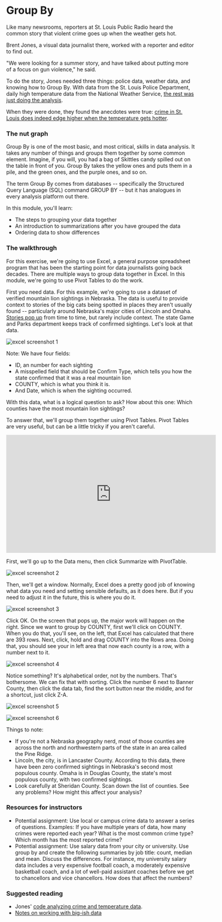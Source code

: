 # Group By

Like many newsrooms, reporters at St. Louis Public Radio heard the common story that violent crime goes up when the weather gets hot.

Brent Jones, a visual data journalist there, worked with a reporter and editor to find out.

"We were looking for a summer story, and have talked about putting more of a focus on gun violence," he said.

To do the story, Jones needed three things: police data, weather data, and knowing how to Group By. With data from the St. Louis Police Department, daily high temperature data from the National Weather Service, [the rest was just doing the analysis](https://github.com/stlpublicradio/2018-05-31-crime-and-heat-analysis/blob/master/crimes-and-heat.ipynb).

When they were done, they found the anecdotes were true: [crime in St. Louis does indeed edge higher when the temperature gets hotter](http://news.stlpublicradio.org/post/warm-weather-worries-st-louis-when-temperatures-rise-crime-often-follows#stream/0).


### The nut graph

Group By is one of the most basic, and most critical, skills in data analysis. It takes any number of things and groups them together by some common element. Imagine, if you will, you had a bag of Skittles candy spilled out on the table in front of you. Group By takes the yellow ones and puts them in a pile, and the green ones, and the purple ones, and so on.

The term Group By comes from databases -- specifically the Structured Query Language (SQL) command GROUP BY -- but it has analogues in every analysis platform out there.

In this module, you'll learn:

* The steps to grouping your data together
* An introduction to summarizations after you have grouped the data
* Ordering data to show differences

### The walkthrough

For this exercise, we're going to use Excel, a general purpose spreadsheet program that has been the starting point for data journalists going back decades. There are multiple ways to group data together in Excel. In this module, we're going to use Pivot Tables to do the work.

First you need data. For this example, we're going to use a dataset of verified mountain lion sightings in Nebraska. The data is useful to provide context to stories of the big cats being spotted in places they aren't usually found -- particularly around Nebraska's major cities of Lincoln and Omaha. [Stories pop up](http://krvn.com/regional-news/woman-reports-mountain-lion-sighting-in-lincoln/) from time to time, but rarely include context. The state Game and Parks department keeps track of confirmed sightings. Let's look at that data.

![excel screenshot 1](images/excel_groupby_screenshot_1.png "Group By Screenshot 1")

Note: We have four fields:
* ID, an number for each sighting
* A misspelled field that should be Confirm Type, which tells you how the state confirmed that it was a real mountain lion
* COUNTY, which is what you think it is.
* And Date, which is when the sighting occurred.

With this data, what is a logical question to ask? How about this one: Which counties have the most mountain lion sightings?

To answer that, we'll group them together using Pivot Tables. Pivot Tables are very useful, but can be a little tricky if you aren't careful.

<iframe width="560" height="315" src="https://www.youtube.com/embed/_u9Poc71oZU" frameborder="0" allow="autoplay; encrypted-media" allowfullscreen></iframe>

First, we'll go up to the Data menu, then click Summarize with PivotTable.

![excel screenshot 2](images/excel_groupby_screenshot_2.png "Group By Screenshot 2")

Then, we'll get a window. Normally, Excel does a pretty good job of knowing what data you need and setting sensible defaults, as it does here. But if you need to adjust it in the future, this is where you do it.

![excel screenshot 3](images/excel_groupby_screenshot_3.png "Group By Screenshot 3")

Click OK. On the screen that pops up, the major work will happen on the right. Since we want to group by COUNTY, first we'll click on COUNTY. When you do that, you'll see, on the left, that Excel has calculated that there are 393 rows. Next, click, hold and drag COUNTY into the Rows area. Doing that, you should see your in left area that now each county is a row, with a number next to it.

![excel screenshot 4](images/excel_groupby_screenshot_4.png "Group By Screenshot 4")

Notice something? It's alphabetical order, not by the numbers. That's bothersome. We can fix that with sorting. Click the number 6 next to Banner County, then click the data tab, find the sort button near the middle, and for a shortcut, just click Z-A.

![excel screenshot 5](images/excel_groupby_screenshot_5.png "Group By Screenshot 5")

![excel screenshot 6](images/excel_groupby_screenshot_6.png "Group By Screenshot 6")

Things to note:

* If you're not a Nebraska geography nerd, most of those counties are across the north and northwestern parts of the state in an area called the Pine Ridge.
* Lincoln, the city, is in Lancaster County. According to this data, there have been zero confirmed sightings in Nebraska's second most populous county. Omaha is in Douglas County, the state's most populous county, with two confirmed sightings.
* Look carefully at Sheridan County. Scan down the list of counties. See any problems? How might this affect your analysis?

### Resources for instructors

* Potential assignment: Use local or campus crime data to answer a series of questions. Examples: If you have multiple years of data, how many crimes were reported each year? What is the most common crime type? Which month has the most reported crime?
* Potential assignment: Use salary data from your city or university. Use group by and create the following summaries by job title: count, median and mean. Discuss the differences. For instance, my university salary data includes a very expensive football coach, a moderately expensive basketball coach, and a lot of well-paid assistant coaches before we get to chancellors and vice chancellors. How does that affect the numbers?

### Suggested reading

* Jones' [code analyzing crime and temperature data](https://github.com/stlpublicradio/2018-05-31-crime-and-heat-analysis/blob/master/crimes-and-heat.ipynb).
* [Notes on working with big-ish data](https://source.opennews.org/articles/notes-working-big-ish-data/)
